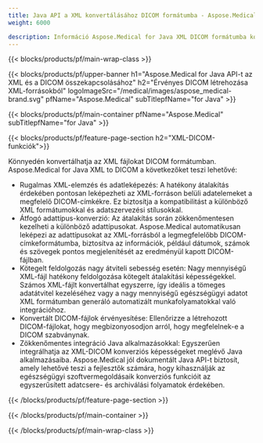 ```yaml
---
title: Java API a XML konvertálásához DICOM formátumba - Aspose.Medical
weight: 6000

description: Információ Aspose.Medical for Java XML DICOM formátumba konvertáló API-ról
---
```


{{< blocks/products/pf/main-wrap-class >}}

{{< blocks/products/pf/upper-banner h1="Aspose.Medical for Java API-t az XML és a DICOM összekapcsolásához" h2="Érvényes DICOM létrehozása XML-forrásokból" logoImageSrc="/medical/images/aspose_medical-brand.svg" pfName="Aspose.Medical" subTitlepfName="for Java" >}}

{{< blocks/products/pf/main-container pfName="Aspose.Medical" subTitlepfName="for Java" >}}

{{< blocks/products/pf/feature-page-section h2="XML-DICOM-funkciók">}}

<p>Könnyedén konvertálhatja az XML fájlokat DICOM formátumban. Aspose.Medical for Java XML to DICOM a következőket teszi lehetővé:</p>

<ul>
<li>Rugalmas XML-elemzés és adatleképezés: A hatékony átalakítás érdekében pontosan leképezheti az XML-forráson belüli adatelemeket a megfelelő DICOM-címkékre. Ez biztosítja a kompatibilitást a különböző XML formátumokkal és adatszervezési stílusokkal.</li>
<li>Átfogó adattípus-konverzió: Az átalakítás során zökkenőmentesen kezelheti a különböző adattípusokat. Aspose.Medical automatikusan leképezi az adattípusokat az XML-forrásból a legmegfelelőbb DICOM-címkeformátumba, biztosítva az információk, például dátumok, számok és szövegek pontos megjelenítését az eredményül kapott DICOM-fájlban.</li>
<li>Kötegelt feldolgozás nagy átviteli sebesség esetén: Nagy mennyiségű XML-fájl hatékony feldolgozása kötegelt átalakítási képességekkel. Számos XML-fájlt konvertálhat egyszerre, így ideális a tömeges adatátvitel kezeléséhez vagy a nagy mennyiségű egészségügyi adatot XML formátumban generáló automatizált munkafolyamatokkal való integrációhoz.</li>
<li>Konvertált DICOM-fájlok érvényesítése: Ellenőrizze a létrehozott DICOM-fájlokat, hogy megbizonyosodjon arról, hogy megfelelnek-e a DICOM szabványnak.</li>
<li>Zökkenőmentes integráció Java alkalmazásokkal: Egyszerűen integrálhatja az XML-DICOM konverziós képességeket meglévő Java alkalmazásaiba. Aspose.Medical jól dokumentált Java API-t biztosít, amely lehetővé teszi a fejlesztők számára, hogy kihasználják az egészségügyi szoftvermegoldásaik konverziós funkcióit az egyszerűsített adatcsere- és archiválási folyamatok érdekében.</li>
</ul>

{{< /blocks/products/pf/feature-page-section >}}

{{< /blocks/products/pf/main-container >}}

{{< /blocks/products/pf/main-wrap-class >}}